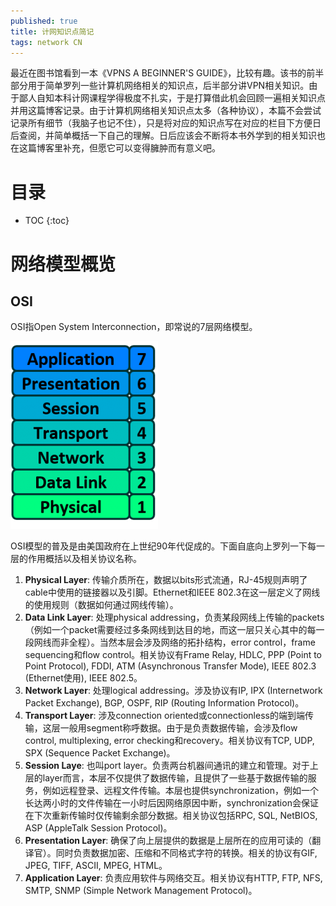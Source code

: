 ```yaml
---
published: true 
title: 计网知识点简记
tags: network CN
---
```

最近在图书馆看到一本《VPNS A BEGINNER'S GUIDE》，比较有趣。该书的前半部分用于简单罗列一些计算机网络相关的知识点，后半部分讲VPN相关知识。由于鄙人自知本科计网课程学得极度不扎实，于是打算借此机会回顾一遍相关知识点并用这篇博客记录。由于计算机网络相关知识点太多（各种协议），本篇不会尝试记录所有细节（我脑子也记不住），只是将对应的知识点写在对应的栏目下方便日后查阅，并简单概括一下自己的理解。日后应该会不断将本书外学到的相关知识也在这篇博客里补充，但愿它可以变得臃肿而有意义吧。

# 目录
* TOC
{:toc}

# 网络模型概览
## OSI
OSI指Open System Interconnection，即常说的7层网络模型。

![OSI模型](../images/posts/network/osi.png)

OSI模型的普及是由美国政府在上世纪90年代促成的。下面自底向上罗列一下每一层的作用概括以及相关协议名称。
1. **Physical Layer**: 传输介质所在，数据以bits形式流通，RJ-45规则声明了cable中使用的链接器以及引脚。Ethernet和IEEE 802.3在这一层定义了网线的使用规则（数据如何通过网线传输）。
2. **Data Link Layer**: 处理physical addressing，负责某段网线上传输的packets（例如一个packet需要经过多条网线到达目的地，而这一层只关心其中的每一段网线而非全程）。当然本层会涉及网络的拓扑结构，error control，frame sequencing和flow control。相关协议有Frame Relay, HDLC, PPP (Point to Point Protocol), FDDI, ATM (Asynchronous Transfer Mode), IEEE 802.3 (Ethernet使用), IEEE 802.5。
3. **Network Layer**: 处理logical addressing。涉及协议有IP, IPX (Internetwork Packet Exchange), BGP, OSPF, RIP (Routing Information Protocol)。
4. **Transport Layer**: 涉及connection oriented或connectionless的端到端传输，这层一般用segment称呼数据。由于是负责数据传输，会涉及flow control, multiplexing, error checking和recovery。相关协议有TCP, UDP, SPX (Sequence Packet Exchange)。
5. **Session Laye**: 也叫port layer。负责两台机器间通讯的建立和管理。对于上层的layer而言，本层不仅提供了数据传输，且提供了一些基于数据传输的服务，例如远程登录、远程文件传输。本层也提供synchronization，例如一个长达两小时的文件传输在一小时后因网络原因中断，synchronization会保证在下次重新传输时仅传输剩余部分数据。相关协议包括RPC, SQL, NetBIOS, ASP (AppleTalk Session Protocol)。
6. **Presentation Layer**: 确保了向上层提供的数据是上层所在的应用可读的（翻译官）。同时负责数据加密、压缩和不同格式字符的转换。相关的协议有GIF, JPEG, TIFF, ASCII, MPEG, HTML。
7. **Application Layer**: 负责应用软件与网络交互。相关协议有HTTP, FTP, NFS, SMTP, SNMP (Simple Network Management Protocol)。